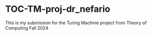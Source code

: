# TOC-TM-proj-dr_nefario
This is my submission for the Turing Machine project from Theory of Computing Fall 2024
